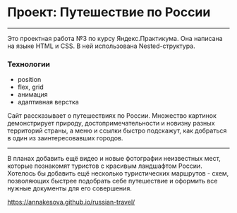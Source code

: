 # Проект: Путешествие по России
------
Это проектная работа №3 по курсу Яндекс.Практикума. Она написана  на языке HTML и CSS. В ней использована Nested-структура.

### Технологии
* position
* flex, grid 
* анимация
* адаптивная верстка

Сайт рассказывает о путешествиях по России. Множество картинок демонстрирует природу, достопримечательности и новизну разных территорий страны, а меню и ссылки быстро подскажут, как добраться в один из заинтересовавших городов. 

------

В планах добавить ещё видео и новые фотографии неизвестных мест, которые познакомят туристов с красивым ландшафтом России. Хотелось бы добавить ещё несколько туристических маршрутов - схем, позволяющих быстрее подобрать себе путешествие и оформить все нужные документы для его совершения.



https://annakesova.github.io/russian-travel/